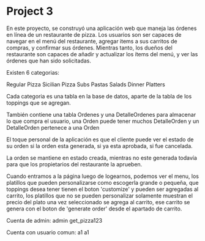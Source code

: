 # Project 3

En este proyecto, se construyó una aplicación web que maneja las órdenes en línea de un restaurante de pizza. Los usuarios son ser capaces de navegar en el menú del restaurante, agregar items a sus carritos de compras, y confirmar sus órdenes. Mientras tanto, los dueños del restaurante son capaces de añadir y actualizar los ítems del menú, y ver las órdenes que han sido solicitadas.

Existen 6 categorias:

Regular Pizza
Sicilian Pizza
Subs
Pastas
Salads
Dinner Platters

Cada categoria es una tabla en la base de datos, aparte de la tabla de los toppings que se agregan.

También contiene una tabla Ordenes y una DetalleOrdenes para almacenar lo que compra el usuario, una Orden puede tener muchos DetalleOrden y un DetalleOrden pertenece a una Orden

El toque personal de la aplicación es que el cliente puede ver el estado de su orden si la orden esta generada, si ya esta aprobada, si fue cancelada.

La orden se mantiene en estado creada, mientras no este generada todavía para que los propietarios del restaurante la aprueben.

Cuando entramos a la página luego de logearnos, podemos ver el menu, los platillos que pueden personalizarse como escogerla grande o pequeña, que toppings desea tener tienen el boton 'customize' y pueden ser agregadas al carrito, los platillos que no se pueden personalizar solamente muestran el precio del plato una vez seleccionado se agrega al carrito, ese carrito se genera con el boton de 'generate order' desde el apartado de carrito.

Cuenta de admin:
admin
get_pizza123

Cuenta con usuario comun:
a1
a1